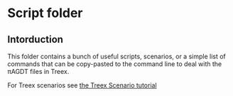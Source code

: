 # Script folder

## Intorduction
This folder contains a bunch of useful scripts, scenarios, or a simple list of commands that can be copy-pasted to the command line to deal with the πAGDT files in Treex.

For Treex scenarios see [the Treex Scenario tutorial](http://search.cpan.org/~varisd/Treex-Doc-2.20150928/lib/Treex/Tutorial/Scen.pod)
